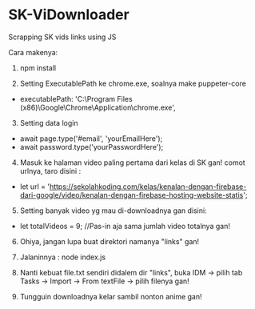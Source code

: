 # SK-ViDownloader
Scrapping SK vids links using JS


Cara makenya:

1. npm install

2. Setting ExecutablePath ke chrome.exe, soalnya make puppeter-core
  - executablePath: 'C:\\Program Files (x86)\\Google\\Chrome\\Application\\chrome.exe',
  
3. Setting data login
  - await page.type('#email', 'yourEmailHere'); 
  - await password.type('yourPasswordHere');
  
 4. Masuk ke halaman video paling pertama dari kelas di SK gan! comot urlnya, taro disini :
  - let url = 'https://sekolahkoding.com/kelas/kenalan-dengan-firebase-dari-google/video/kenalan-dengan-firebase-hosting-website-statis';
  
 5. Setting banyak video yg mau di-downloadnya gan disini:
  - let totalVideos = 9; //Pas-in aja sama jumlah video totalnya gan!
  
 6. Ohiya, jangan lupa buat direktori namanya "links" gan!
 
 7. Jalaninnya : node index.js
 
 8. Nanti kebuat file.txt sendiri didalem dir "links", buka IDM -> pilih tab Tasks -> Import -> From textFile -> pilih filenya gan!
 
 9. Tungguin downloadnya kelar sambil nonton anime gan!
